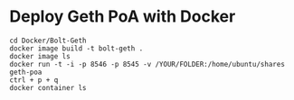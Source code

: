 # Deploy Geth PoA with Docker
```shell
cd Docker/Bolt-Geth
docker image build -t bolt-geth .
docker image ls
docker run -t -i -p 8546 -p 8545 -v /YOUR/FOLDER:/home/ubuntu/shares geth-poa
ctrl + p + q
docker container ls
```
